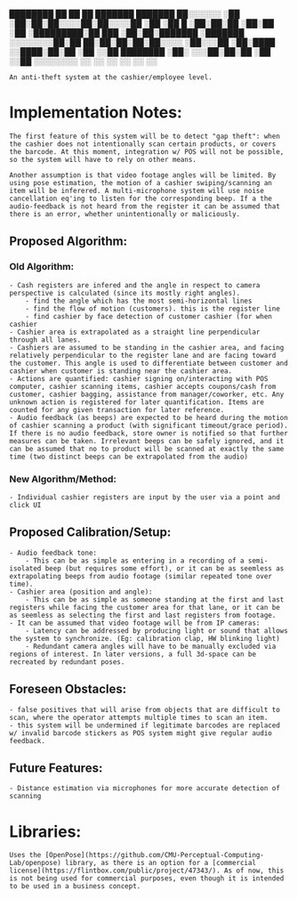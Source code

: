 
  ████████ ██       ██ ██ ███████  ███████
 ██░░░░░░ ░██      ░██░██░██░░░░██░██░░░░██
░██       ░██   █  ░██░██░██   ░██░██   ░██
░█████████░██  ███ ░██░██░███████ ░███████
░░░░░░░░██░██ ██░██░██░██░██░░░░  ░██░░░██
       ░██░████ ░░████░██░██      ░██  ░░██
 ████████ ░██░   ░░░██░██░██      ░██   ░░██
░░░░░░░░  ░░       ░░ ░░ ░░       ░░     ░░

    An anti-theft system at the cashier/employee level.

# Implementation Notes:

    The first feature of this system will be to detect "gap theft": when the cashier does not intentionally scan certain products, or covers the barcode. At this moment, integration w/ POS will not be possible, so the system will have to rely on other means.

    Another assumption is that video footage angles will be limited. By using pose estimation, the motion of a cashier swiping/scanning an item will be inferered. A multi-microphone system will use noise cancellation eq'ing to listen for the corresponding beep. If a the audio-feedback is not heard from the register it can be assumed that there is an error, whether unintentionally or maliciously.

## Proposed Algorithm:

### Old Algorithm:

    - Cash registers are infered and the angle in respect to camera perspective is calculated (since its mostly right angles).
        - find the angle which has the most semi-horizontal lines
        - find the flow of motion (customers). this is the register line
        - find cashier by face detection of customer cashier (for when cashier 
    - Cashier area is extrapolated as a straight line perpendicular through all lanes.
    - Cashiers are assumed to be standing in the cashier area, and facing relatively perpendicular to the register lane and are facing toward the customer. This angle is used to differentiate between customer and cashier when customer is standing near the cashier area.
    - Actions are quantified: cashier signing on/interacting with POS computer, cashier scanning items, cashier accepts coupons/cash from customer, cashier bagging, assistance from manager/coworker, etc. Any unknown action is registered for later quantification. Items are counted for any given transaction for later reference.
    - Audio feedback (as beeps) are expected to be heard during the motion of cashier scanning a product (with significant timeout/grace period). If there is no audio feedback, store owner is notified so that further measures can be taken. Irrelevant beeps can be safely ignored, and it can be assumed that no to product will be scanned at exactly the same time (two distinct beeps can be extrapolated from the audio)

### New Algorithm/Method:

    - Individual cashier registers are input by the user via a point and click UI

## Proposed Calibration/Setup:

    - Audio feedback tone:
        - This can be as simple as entering in a recording of a semi-isolated beep (but requires some effort), or it can be as seemless as extrapolating beeps from audio footage (similar repeated tone over time).
    - Cashier area (position and angle):
        - This can be as simple as someone standing at the first and last registers while facing the customer area for that lane, or it can be as seemless as selecting the first and last registers from footage.
    - It can be assumed that video footage will be from IP cameras:
        - Latency can be addressed by producing light or sound that allows the system to synchronize. (Eg: calibration clap, HW blinking light)
        - Redundant camera angles will have to be manually excluded via regions of interest. In later versions, a full 3d-space can be recreated by redundant poses.

## Foreseen Obstacles:

    - false positives that will arise from objects that are difficult to scan, where the operator attempts multiple times to scan an item.
    - this system will be undermined if legitimate barcodes are replaced w/ invalid barcode stickers as POS system might give regular audio feedback.

## Future Features:

    - Distance estimation via microphones for more accurate detection of scanning


# Libraries:

    Uses the [OpenPose](https://github.com/CMU-Perceptual-Computing-Lab/openpose) library, as there is an option for a [commercial license](https://flintbox.com/public/project/47343/). As of now, this is not being used for commercial purposes, even though it is intended to be used in a business concept.

